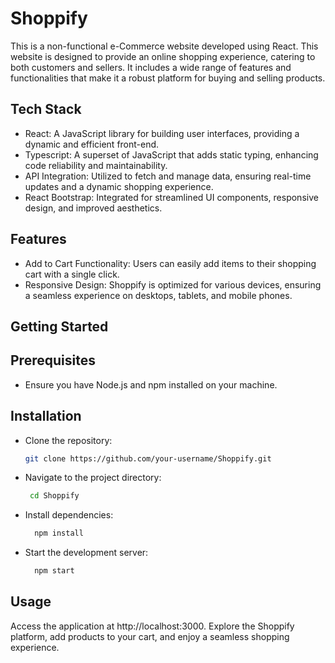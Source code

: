 # Shoppify

This is a non-functional e-Commerce website developed using React. This website is designed to provide an online shopping experience, catering to both customers and sellers. It includes a wide range of features and functionalities that make it a robust platform for buying and selling products.

## Tech Stack

  - React: A JavaScript library for building user interfaces, providing a dynamic and efficient front-end.
  - Typescript: A superset of JavaScript that adds static typing, enhancing code reliability and maintainability.
  - API Integration: Utilized to fetch and manage data, ensuring real-time updates and a dynamic shopping experience.
  - React Bootstrap: Integrated for streamlined UI components, responsive design, and improved aesthetics.

## Features

  - Add to Cart Functionality: Users can easily add items to their shopping cart with a single click.
  - Responsive Design: Shoppify is optimized for various devices, ensuring a seamless experience on desktops, tablets, and mobile phones.

## Getting Started

## Prerequisites
 - Ensure you have Node.js and npm installed on your machine.
## Installation
 - Clone the repository:
   
    ```bash
   git clone https://github.com/your-username/Shoppify.git
 - Navigate to the project directory:

     ```bash
      cd Shoppify
 - Install dependencies:

     ```bash
       npm install
 - Start the development server:

     ```bash
       npm start
  
## Usage

Access the application at http://localhost:3000.
Explore the Shoppify platform, add products to your cart, and enjoy a seamless shopping experience.
